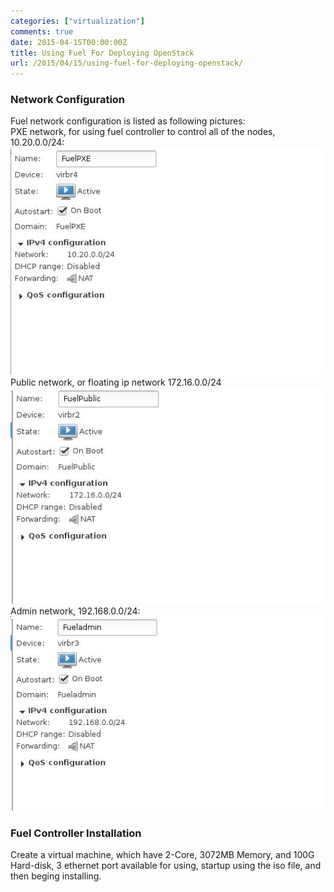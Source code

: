 ```yaml
---
categories: ["virtualization"]
comments: true
date: 2015-04-15T00:00:00Z
title: Using Fuel For Deploying OpenStack
url: /2015/04/15/using-fuel-for-deploying-openstack/
---
```


### Network Configuration
Fuel network configuration is listed as following pictures:     
PXE network, for using fuel controller to control all of the nodes, 10.20.0.0/24:    
![/images/2015_04_15_18_48_35_529x382.jpg](/images/2015_04_15_18_48_35_529x382.jpg)     
Public network, or floating ip network 172.16.0.0/24
![/images/2015_04_15_18_50_48_527x361.jpg](/images/2015_04_15_18_50_48_527x361.jpg)    
Admin network, 192.168.0.0/24:    
![/images/2015_04_15_18_51_47_533x329.jpg](/images/2015_04_15_18_51_47_533x329.jpg)    
### Fuel Controller Installation
Create a virtual machine, which have 2-Core, 3072MB Memory, and 100G Hard-disk, 3 ethernet port available for using, startup using the iso file, and then beging installing.     

